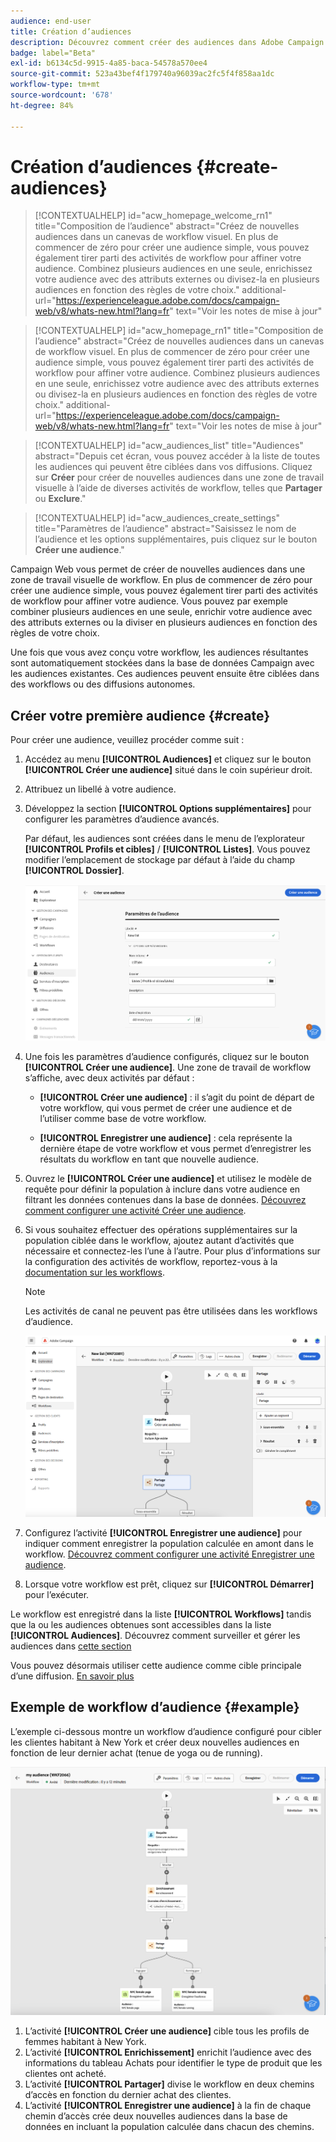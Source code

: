 ```yaml
---
audience: end-user
title: Création d’audiences
description: Découvrez comment créer des audiences dans Adobe Campaign Web
badge: label="Beta"
exl-id: b6134c5d-9915-4a85-baca-54578a570ee4
source-git-commit: 523a43bef4f179740a96039ac2fc5f4f858aa1dc
workflow-type: tm+mt
source-wordcount: '678'
ht-degree: 84%

---
```


# Création d’audiences {#create-audiences}

>[!CONTEXTUALHELP]
>id="acw_homepage_welcome_rn1"
>title="Composition de l’audience"
>abstract="Créez de nouvelles audiences dans un canevas de workflow visuel. En plus de commencer de zéro pour créer une audience simple, vous pouvez également tirer parti des activités de workflow pour affiner votre audience. Combinez plusieurs audiences en une seule, enrichissez votre audience avec des attributs externes ou divisez-la en plusieurs audiences en fonction des règles de votre choix."
>additional-url="https://experienceleague.adobe.com/docs/campaign-web/v8/whats-new.html?lang=fr" text="Voir les notes de mise à jour"

<!--TO REMOVE BELOW-->

>[!CONTEXTUALHELP]
>id="acw_homepage_rn1"
>title="Composition de l’audience"
>abstract="Créez de nouvelles audiences dans un canevas de workflow visuel. En plus de commencer de zéro pour créer une audience simple, vous pouvez également tirer parti des activités de workflow pour affiner votre audience. Combinez plusieurs audiences en une seule, enrichissez votre audience avec des attributs externes ou divisez-la en plusieurs audiences en fonction des règles de votre choix."
>additional-url="https://experienceleague.adobe.com/docs/campaign-web/v8/whats-new.html?lang=fr" text="Voir les notes de mise à jour"

<!--TO REMOVE ABOVE-->

>[!CONTEXTUALHELP]
>id="acw_audiences_list"
>title="Audiences"
>abstract="Depuis cet écran, vous pouvez accéder à la liste de toutes les audiences qui peuvent être ciblées dans vos diffusions. Cliquez sur **Créer** pour créer de nouvelles audiences dans une zone de travail visuelle à l’aide de diverses activités de workflow, telles que **Partager** ou **Exclure**."

>[!CONTEXTUALHELP]
>id="acw_audiences_create_settings"
>title="Paramètres de l’audience"
>abstract="Saisissez le nom de l’audience et les options supplémentaires, puis cliquez sur le bouton **Créer une audience**."

Campaign Web vous permet de créer de nouvelles audiences dans une zone de travail visuelle de workflow. En plus de commencer de zéro pour créer une audience simple, vous pouvez également tirer parti des activités de workflow pour affiner votre audience. Vous pouvez par exemple combiner plusieurs audiences en une seule, enrichir votre audience avec des attributs externes ou la diviser en plusieurs audiences en fonction des règles de votre choix.

Une fois que vous avez conçu votre workflow, les audiences résultantes sont automatiquement stockées dans la base de données Campaign avec les audiences existantes. Ces audiences peuvent ensuite être ciblées dans des workflows ou des diffusions autonomes.

## Créer votre première audience {#create}

Pour créer une audience, veuillez procéder comme suit :

1. Accédez au menu **[!UICONTROL Audiences]** et cliquez sur le bouton **[!UICONTROL Créer une audience]** situé dans le coin supérieur droit.
1. Attribuez un libellé à votre audience.
1. Développez la section **[!UICONTROL Options supplémentaires]** pour configurer les paramètres d’audience avancés.

   Par défaut, les audiences sont créées dans le menu de l’explorateur **[!UICONTROL Profils et cibles]** / **[!UICONTROL Listes]**. Vous pouvez modifier l’emplacement de stockage par défaut à l’aide du champ **[!UICONTROL Dossier]**.

   ![](assets/audiences-settings.png)

1. Une fois les paramètres d’audience configurés, cliquez sur le bouton **[!UICONTROL Créer une audience]**. Une zone de travail de workflow s’affiche, avec deux activités par défaut :

   * **[!UICONTROL Créer une audience]** : il s’agit du point de départ de votre workflow, qui vous permet de créer une audience et de l’utiliser comme base de votre workflow.

   * **[!UICONTROL Enregistrer une audience]** : cela représente la dernière étape de votre workflow et vous permet d’enregistrer les résultats du workflow en tant que nouvelle audience.

1. Ouvrez le **[!UICONTROL Créer une audience]** et utilisez le modèle de requête pour définir la population à inclure dans votre audience en filtrant les données contenues dans la base de données. [Découvrez comment configurer une activité Créer une audience](../workflows/activities/build-audience.md).

1. Si vous souhaitez effectuer des opérations supplémentaires sur la population ciblée dans le workflow, ajoutez autant d’activités que nécessaire et connectez-les l’une à l’autre. Pour plus d’informations sur la configuration des activités de workflow, reportez-vous à la [documentation sur les workflows](../workflows/activities/about-activities.md).

   >[!NOTE]
   >
   >Les activités de canal ne peuvent pas être utilisées dans les workflows d’audience.

   ![](assets/audience-creation-canvas.png)

1. Configurez l’activité **[!UICONTROL Enregistrer une audience]** pour indiquer comment enregistrer la population calculée en amont dans le workflow. [Découvrez comment configurer une activité Enregistrer une audience](../workflows/activities/save-audience.md).

1. Lorsque votre workflow est prêt, cliquez sur **[!UICONTROL Démarrer]** pour l’exécuter.

Le workflow est enregistré dans la liste **[!UICONTROL Workflows]** tandis que la ou les audiences obtenues sont accessibles dans la liste **[!UICONTROL Audiences]**. Découvrez comment surveiller et gérer les audiences dans [cette section](manage-audience.md)

Vous pouvez désormais utiliser cette audience comme cible principale d’une diffusion. [En savoir plus](add-audience.md)

## Exemple de workflow d’audience {#example}

L’exemple ci-dessous montre un workflow d’audience configuré pour cibler les clientes habitant à New York et créer deux nouvelles audiences en fonction de leur dernier achat (tenue de yoga ou de running).

![](assets/audiences-example.png)

1. L’activité **[!UICONTROL Créer une audience]** cible tous les profils de femmes habitant à New York.
1. L’activité **[!UICONTROL Enrichissement]** enrichit l’audience avec des informations du tableau Achats pour identifier le type de produit que les clientes ont acheté.
1. L’activité **[!UICONTROL Partager]** divise le workflow en deux chemins d’accès en fonction du dernier achat des clientes.
1. L’activité **[!UICONTROL Enregistrer une audience]** à la fin de chaque chemin d’accès crée deux nouvelles audiences dans la base de données en incluant la population calculée dans chacun des chemins.
